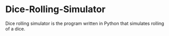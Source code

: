 # Dice-Rolling-Simulator
Dice rolling simulator is the program written in Python that simulates rolling of a dice.
